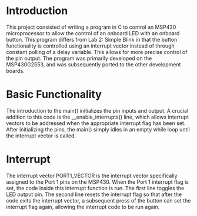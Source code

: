 # Introduction
This project consisted of writing a program in C to control an MSP430 microprocessor to allow the control of an onboard LED with an onboard button. This program differs from Lab 2: Simple Blink in that the button functionality is controlled using an interrupt vector instead of through constant polling of a delay variable. This allows for more precise control of the pin output. The program was primarily developed on the MSP430G2553, and was subsequently ported to the other development boards.

# Basic Functionality
The introduction to the main() initializes the pin inputs and output. A crucial addition to this code is the __enable_interrupts() line, which allows interrupt vectors to be addressed when the appropriate interrupt flag has been set. After initializing the pins, the main() simply idles in an empty while loop until the interrupt vector is called.

# Interrupt
The interrupt vector PORT1_VECTOR is the interrupt vector specifically assigned to the Port 1 pins on the MSP430. When the Port 1 interrupt flag is set, the code inside this interrupt function is run. The first line toggles the LED output pin. The second line resets the interrupt flag so that after the code exits the interrupt vector, a subsequent press of the button can set the interrupt flag again, allowing the interrupt code to be run again.

